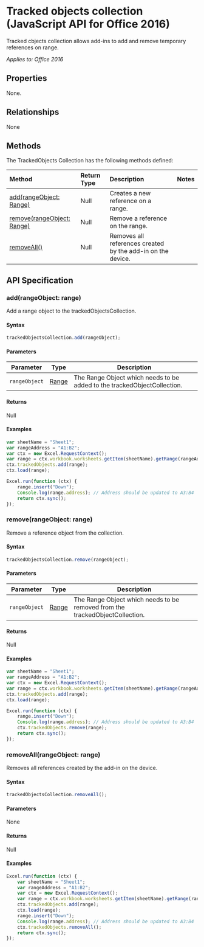 # Tracked objects collection (JavaScript API for Office 2016)
Tracked cbjects collection allows add-ins to add and remove temporary references on range.

_Applies to: Office 2016_

## Properties
None.

## Relationships

None

## Methods

The TrackedObjects Collection has the following methods defined:

| Method     | Return Type    |Description|Notes  |
|:-----------------|:--------|:----------|:------|
|[add(rangeObject: Range)](#addrangeobject-range)| Null             |Creates a new reference on a range.||
|[remove(rangeObject: Range)](#removerangeobject-range)| Null             |Remove a reference on the range.  ||
|[removeAll()](#removeall)| Null|Removes all references created by the add-in on the device.||


## API Specification 

### add(rangeObject: range)
Add a range object to the trackedObjectsCollection. 

#### Syntax
```js
trackedObjectsCollection.add(rangeObject);
```

#### Parameters

Parameter       | Type   | Description
--------------- | ------ | ------------
`rangeObject`  | [Range](range.md)| The Range Object which needs to be added to the trackedObjectCollection.

#### Returns
Null

#### Examples

```js
var sheetName = "Sheet1";
var rangeAddress = "A1:B2";
var ctx = new Excel.RequestContext();
var range = ctx.workbook.worksheets.getItem(sheetName).getRange(rangeAddress);
ctx.trackedObjects.add(range);
ctx.load(range);

Excel.run(function (ctx) { 
	range.insert("Down");
	Console.log(range.address); // Address should be updated to A3:B4
	return ctx.sync(); 
});
```


### remove(rangeObject: range)

Remove a reference object from the collection. 

#### Syntax
```js
trackedObjectsCollection.remove(rangeObject);
```

#### Parameters

Parameter       | Type   | Description
--------------- | ------ | ------------
`rangeObject`  | [Range](range.md)| The Range Object which needs to be removed from the trackedObjectCollection.

#### Returns
Null

#### Examples


```js
var sheetName = "Sheet1";
var rangeAddress = "A1:B2";
var ctx = new Excel.RequestContext();
var range = ctx.workbook.worksheets.getItem(sheetName).getRange(rangeAddress);
ctx.trackedObjects.add(range);
ctx.load(range);

Excel.run(function (ctx) { 
	range.insert("Down");
	Console.log(range.address); // Address should be updated to A3:B4
	ctx.trackedObjects.remove(range); 
	return ctx.sync(); 
});
```

### removeAll(rangeObject: range)

Removes all references created by the add-in on the device.

#### Syntax
```js
trackedObjectsCollection.removeAll();
```

#### Parameters

None

#### Returns
Null

#### Examples

```js
Excel.run(function (ctx) { 
	var sheetName = "Sheet1";
	var rangeAddress = "A1:B2";
	var ctx = new Excel.RequestContext();
	var range = ctx.workbook.worksheets.getItem(sheetName).getRange(rangeAddress);
	ctx.trackedObjects.add(range);
	ctx.load(range);
	range.insert("Down");
	Console.log(range.address); // Address should be updated to A3:B4
	ctx.trackedObjects.removeAll(); 
	return ctx.sync(); 
});
```


